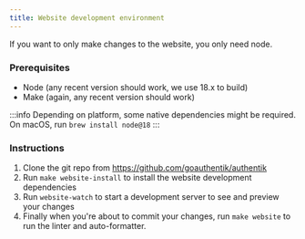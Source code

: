 ```yaml
---
title: Website development environment
---
```


If you want to only make changes to the website, you only need node.

### Prerequisites

-   Node (any recent version should work, we use 18.x to build)
-   Make (again, any recent version should work)

:::info
Depending on platform, some native dependencies might be required. On macOS, run `brew install node@18`
:::

### Instructions

1. Clone the git repo from https://github.com/goauthentik/authentik
2. Run `make website-install` to install the website development dependencies
3. Run `website-watch` to start a development server to see and preview your changes
4. Finally when you're about to commit your changes, run `make website` to run the linter and auto-formatter.
